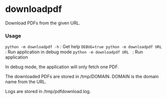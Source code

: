 # downloadpdf

Download PDFs from the given URL.

### Usage
`python -m downloadpdf -h` : Get help
`DEBUG=true python -m downloadpdf URL` : Run application in debug mode
`python -m downloadpdf URL ` : Run application

In debug mode, the application will only fetch one PDF.

The downloaded PDFs are stored in /tmp/DOMAIN.
DOMAIN is the domain name from the URL.

Logs are stored in /tmp/pdfdownload.log.
